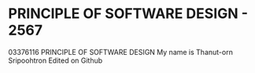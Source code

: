 # PRINCIPLE OF SOFTWARE DESIGN - 2567
03376116 PRINCIPLE OF SOFTWARE DESIGN
My name is Thanut-orn Sripoohtron
Edited on Github
